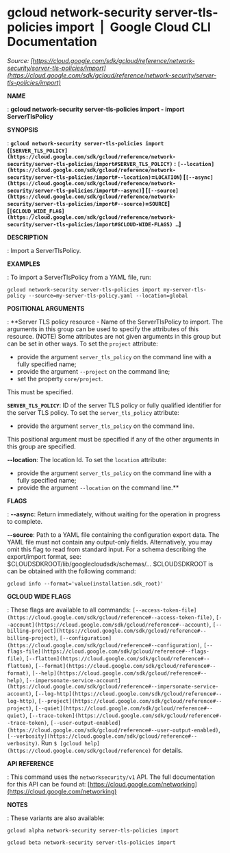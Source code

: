 # gcloud network-security server-tls-policies import  |  Google Cloud CLI Documentation

*Source: [https://cloud.google.com/sdk/gcloud/reference/network-security/server-tls-policies/import](https://cloud.google.com/sdk/gcloud/reference/network-security/server-tls-policies/import)*

**NAME**

: **gcloud network-security server-tls-policies import - import ServerTlsPolicy**

**SYNOPSIS**

: **`gcloud network-security server-tls-policies import` (`[SERVER_TLS_POLICY](https://cloud.google.com/sdk/gcloud/reference/network-security/server-tls-policies/import#SERVER_TLS_POLICY)` : `[--location](https://cloud.google.com/sdk/gcloud/reference/network-security/server-tls-policies/import#--location)`=`LOCATION`) [`[--async](https://cloud.google.com/sdk/gcloud/reference/network-security/server-tls-policies/import#--async)`] [`[--source](https://cloud.google.com/sdk/gcloud/reference/network-security/server-tls-policies/import#--source)`=`SOURCE`] [`[GCLOUD_WIDE_FLAG](https://cloud.google.com/sdk/gcloud/reference/network-security/server-tls-policies/import#GCLOUD-WIDE-FLAGS) …`]**

**DESCRIPTION**

: Import a ServerTlsPolicy.

**EXAMPLES**

: To import a ServerTlsPolicy from a YAML file, run:

```
gcloud network-security server-tls-policies import my-server-tls-policy --source=my-server-tls-policy.yaml --location=global
```

**POSITIONAL ARGUMENTS**

: **Server TLS policy resource - Name of the ServerTlsPolicy to import. The
arguments in this group can be used to specify the attributes of this resource.
(NOTE) Some attributes are not given arguments in this group but can be set in
other ways.
To set the `project` attribute:

- provide the argument `server_tls_policy` on the command line with a
fully specified name;
- provide the argument `--project` on the command line;
- set the property `core/project`.

This must be specified.

**`SERVER_TLS_POLICY`**:
ID of the server TLS policy or fully qualified identifier for the server TLS
policy.
To set the `server_tls_policy` attribute:

- provide the argument `server_tls_policy` on the command line.

This positional argument must be specified if any of the other arguments in this
group are specified.

**--location**:
The location Id.
To set the `location` attribute:

- provide the argument `server_tls_policy` on the command line with a
fully specified name;
- provide the argument `--location` on the command line.**

**FLAGS**

: **--async**:
Return immediately, without waiting for the operation in progress to complete.

**--source**:
Path to a YAML file containing the configuration export data. The YAML file must
not contain any output-only fields. Alternatively, you may omit this flag to
read from standard input. For a schema describing the export/import format, see:
$CLOUDSDKROOT/lib/googlecloudsdk/schemas/…
$CLOUDSDKROOT is can be obtained with the following command:

```
gcloud info --format='value(installation.sdk_root)'
```

**GCLOUD WIDE FLAGS**

: These flags are available to all commands: `[--access-token-file](https://cloud.google.com/sdk/gcloud/reference#--access-token-file)`,
`[--account](https://cloud.google.com/sdk/gcloud/reference#--account)`, `[--billing-project](https://cloud.google.com/sdk/gcloud/reference#--billing-project)`,
`[--configuration](https://cloud.google.com/sdk/gcloud/reference#--configuration)`,
`[--flags-file](https://cloud.google.com/sdk/gcloud/reference#--flags-file)`,
`[--flatten](https://cloud.google.com/sdk/gcloud/reference#--flatten)`, `[--format](https://cloud.google.com/sdk/gcloud/reference#--format)`, `[--help](https://cloud.google.com/sdk/gcloud/reference#--help)`, `[--impersonate-service-account](https://cloud.google.com/sdk/gcloud/reference#--impersonate-service-account)`,
`[--log-http](https://cloud.google.com/sdk/gcloud/reference#--log-http)`,
`[--project](https://cloud.google.com/sdk/gcloud/reference#--project)`, `[--quiet](https://cloud.google.com/sdk/gcloud/reference#--quiet)`, `[--trace-token](https://cloud.google.com/sdk/gcloud/reference#--trace-token)`, `[--user-output-enabled](https://cloud.google.com/sdk/gcloud/reference#--user-output-enabled)`,
`[--verbosity](https://cloud.google.com/sdk/gcloud/reference#--verbosity)`.
Run `$ [gcloud help](https://cloud.google.com/sdk/gcloud/reference)` for details.

**API REFERENCE**

: This command uses the `networksecurity/v1` API. The full
documentation for this API can be found at: [https://cloud.google.com/networking](https://cloud.google.com/networking)

**NOTES**

: These variants are also available:

```
gcloud alpha network-security server-tls-policies import
```

```
gcloud beta network-security server-tls-policies import
```